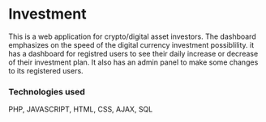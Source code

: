 # Investment

This is a web application for crypto/digital asset investors. The dashboard emphasizes on the speed of the digital currency investment possiblility.
it has a dashboard for registred users to see their daily increase or decrease of their investment plan.
It also has an admin panel to make some changes to its registered users.

<h3>Technologies used</h3>
PHP, JAVASCRIPT, HTML, CSS, AJAX, SQL
